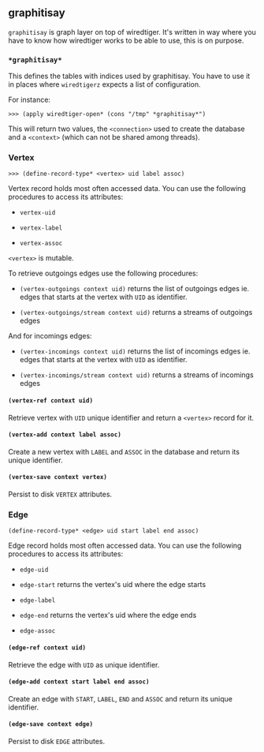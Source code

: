 ## graphitisay

`graphitisay` is graph layer on top of wiredtiger. It's written in way
where you have to know how wiredtiger works to be able to use, this is
on purpose.

### `*graphitisay*`

This defines the tables with indices used by graphitisay. You have to
use it in places where `wiredtigerz` expects a list of configuration.

For instance:

```
>>> (apply wiredtiger-open* (cons "/tmp" *graphitisay*")
```

This will return two values, the `<connection>` used to create the
database and a `<context>` (which can not be shared among threads).

### Vertex

```
>>> (define-record-type* <vertex> uid label assoc)
```

Vertex record holds most often accessed data. You can use the following
procedures to access its attributes:

- `vertex-uid`

- `vertex-label`

- `vertex-assoc`

`<vertex>` is mutable.

To retrieve outgoings edges use the following procedures:

- `(vertex-outgoings context uid)` returns the list of outgoings edges ie.
  edges that starts at the vertex with `UID` as identifier.

- `(vertex-outgoings/stream context uid)` returns a streams of outgoings edges

And for incomings edges:

- `(vertex-incomings context uid)` returns the list of incomings edges ie.
  edges that starts at the vertex with `UID` as identifier.

- `(vertex-incomings/stream context uid)` returns a streams of incomings edges

#### `(vertex-ref context uid)`

Retrieve vertex with `UID` unique identifier and return a `<vertex>` record for it.

#### `(vertex-add context label assoc)`

Create a new vertex with `LABEL` and `ASSOC` in the database and
return its unique identifier.

#### `(vertex-save context vertex)`

Persist to disk `VERTEX` attributes.

### Edge

```
(define-record-type* <edge> uid start label end assoc)
```

Edge record holds most often accessed data. You can use the
following procedures to access its attributes:

- `edge-uid`

- `edge-start` returns the vertex's uid where the edge starts 

- `edge-label`

- `edge-end` returns the vertex's uid where the edge ends

- `edge-assoc`

#### `(edge-ref context uid)`

Retrieve the edge with `UID` as unique identifier.

#### `(edge-add context start label end assoc)`

Create an edge with `START`, `LABEL`, `END` and `ASSOC` and return its
unique identifier.

#### `(edge-save context edge)`

Persist to disk `EDGE` attributes.
